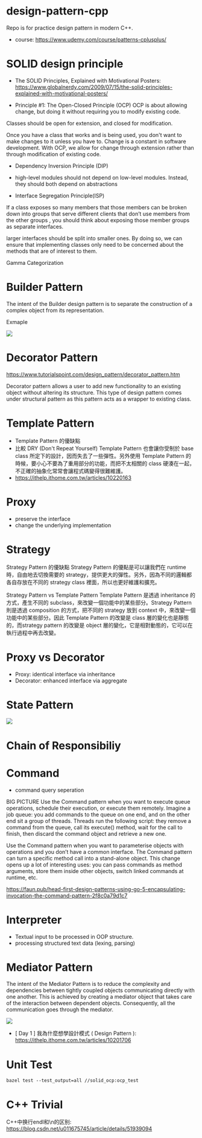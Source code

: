 # design-pattern-cpp

Repo is for practice design pattern in modern C++. 

- course: https://www.udemy.com/course/patterns-cplusplus/

# SOLID design principle
- The SOLID Principles, Explained with Motivational Posters: https://www.globalnerdy.com/2009/07/15/the-solid-principles-explained-with-motivational-posters/

- Principle #1: The Open-Closed Principle (OCP)
OCP is about allowing change, but doing it without requiring you to modify existing code.

Classes should be open for extension, and closed for modification.

Once you have a class that works and is being used, you don't want to make changes to it unless you have to. Change is a constant in software development. With OCP, we allow for change through extension rather than through modification of existing code.

- Dependency Inversion Principle (DIP)

-  high-level modules should not depend on low-level modules. 
Instead, they should both depend on abstractions

-  Interface Segregation Principle(ISP)

If a class exposes so many members that those members can be broken down into
groups that serve different clients that don’t use members from the other groups
, you should think about exposing those member groups as separate interfaces.

larger interfaces should be split into smaller ones. By doing so, we can ensure
that implementing classes only need to be concerned about the methods that are
of interest to them.


Gamma Categorization


# Builder Pattern

The intent of the Builder design pattern is to separate the construction of a complex object from its representation.

Exmaple

![](/docs/images/person_builder_example.png)

# Decorator Pattern
https://www.tutorialspoint.com/design_pattern/decorator_pattern.htm

Decorator pattern allows a user to add new functionality to an existing object without altering its structure. This type of design pattern comes under structural pattern as this pattern acts as a wrapper to existing class.

# Template Pattern
- Template Pattern 的優缺點
- 比較 DRY (Don't Repeat Yourself)
 Template Pattern 也會讓你受制於 base class 所定下的設計，因而失去了一些彈性。另外使用 Template Pattern 的時候，要小心不要為了重用部分的功能，而把不太相關的 class 硬湊在一起，不正確的抽象化常常會讓程式碼變得很難維護。
- https://ithelp.ithome.com.tw/articles/10220163
# Proxy
- preserve the interface
- change the underlying implementation

# Strategy

Strategy Pattern 的優缺點
Strategy Pattern 的優點是可以讓我們在 runtime 時，自由地去切換需要的 strategy，提供更大的彈性。另外，因為不同的邏輯都各自存放在不同的 strategy class 裡面，所以也更好維護和擴充。

Strategy Pattern vs Template Pattern
Template Pattern 是透過 inheritance 的方式，產生不同的 subclass，來改變一個功能中的某些部分。Strategy Pattern 則是透過 composition 的方式，把不同的 strategy 放到 context 中，來改變一個功能中的某些部分。因此 Template Pattern 的改變是 class 層的變化也是靜態的，而strategy pattern 的改變是 object 層的變化，它是相對動態的，它可以在執行過程中再去改變。

# Proxy vs Decorator
- Proxy: identical interface via inheritance
- Decorator: enhanced interface via aggregate


# State Pattern

![](/docs/images/state_pattern.png)

# Chain of Responsibiliy


# Command
- command query seperation

BIG PICTURE
Use the Command pattern when you want to execute queue operations, schedule their execution, or execute them remotely.
Imagine a job queue: you add commands to the queue on one end, and on the other end sit a group of threads. Threads run the following script: they remove a command from the queue, call its execute() method, wait for the call to finish, then discard the command object and retrieve a new one.

Use the Command pattern when you want to parameterise objects with operations and you don’t have a common interface.
The Command pattern can turn a specific method call into a stand-alone object. This change opens up a lot of interesting uses: you can pass commands as method arguments, store them inside other objects, switch linked commands at runtime, etc.

https://faun.pub/head-first-design-patterns-using-go-5-encapsulating-invocation-the-command-pattern-2f8c0a79d1c7


# Interpreter

- Textual input to be processed in OOP structure.
- processing structured text data (lexing, parsing)


# Mediator Pattern

The intent of the Mediator Pattern is to reduce the complexity and dependencies between tightly coupled objects communicating directly with one another. This is achieved by creating a mediator object that takes care of the interaction between dependent objects. Consequently, all the communication goes through the mediator.

![](/docs/images/mediator_pattern.png)


- [ Day 1 ] 我為什麼想學設計模式 ( Design Pattern ): https://ithelp.ithome.com.tw/articles/10201706


# Unit Test

```bazel test --test_output=all //solid_ocp:ocp_test```


# C++ Trivial
C++中换行endl和\n的区别: https://blog.csdn.net/u011675745/article/details/51939094

